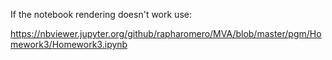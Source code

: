 If the notebook rendering doesn't work use:

https://nbviewer.jupyter.org/github/rapharomero/MVA/blob/master/pgm/Homework3/Homework3.ipynb
